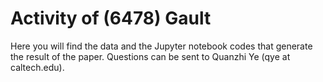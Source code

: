 # Activity of (6478) Gault

Here you will find the data and the Jupyter notebook codes that generate the result of the paper. Questions can be sent to Quanzhi Ye (qye at caltech.edu).
